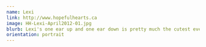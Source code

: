 ```yaml
---
name: Lexi
link: http://www.hopefulhearts.ca
image: HH-Lexi-April2012-01.jpg
blurb: Lexi's one ear up and one ear down is pretty much the cutest ever!
orientation: portrait
---
```

